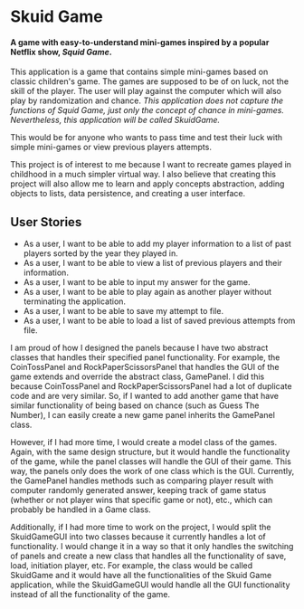 # Skuid Game

#### A game with easy-to-understand mini-games inspired by a popular Netflix show, *Squid Game*.

This application is a game that contains simple mini-games based on classic children's game.
The games are supposed to be of on luck, not the skill of the player. The user will play against the computer which will
also play by randomization and chance. *This application does not capture the functions of Squid Game, just only the 
concept of chance in mini-games. Nevertheless, this application will be called SkuidGame.*

This would be for anyone who wants to pass time and test their luck with simple mini-games or view previous 
players attempts.

This project is of interest to me because I want to recreate games played in childhood in a much simpler virtual way. I also
believe that creating this project will also allow me to learn and apply concepts
abstraction, adding objects to lists, data persistence, and creating a user interface.

## User Stories
- As a user, I want to be able to add my player information to a list of past players sorted
by the year they played in.
- As a user, I want to be able to view a list of previous players and their information.
- As a user, I want to be able to input my answer for the game.
- As a user, I want to be able to play again as another player without terminating the application.
- As a user, I want to be able to save my attempt to file.
- As a user, I want to be able to load a list of saved previous attempts from file.

I am proud of how I designed the panels because I have two abstract classes that handles their specified panel
functionality. For example, the CoinTossPanel and RockPaperScissorsPanel that handles the GUI of the game extends and override
the abstract class, GamePanel. I did this because CoinTossPanel and RockPaperScissorsPanel had a lot of duplicate code
and are very similar. So, if I wanted to add another game that have similar functionality of being based on chance 
(such as Guess The Number), I can easily create a new game panel inherits the GamePanel class.

However, if I had more time, I would create a model class of the games. Again, with the same design structure, but 
it would handle the functionality of the game, while the panel classes will handle the GUI of their game. This way,
the panels only does the work of one class which is the GUI. Currently, the GamePanel handles methods such as comparing
player result with computer randomly generated answer, keeping track of game status (whether or not player wins that 
specific game or not), etc., which can probably be handled in a Game class.

Additionally, if I had more time to work on the project, I would split the SkuidGameGUI into two classes because it 
currently handles a lot of functionality. I would change it in a way so that it only handles the switching of 
panels and create a new class that handles all the functionality of save, load, initiation player, etc. 
For example, the class would be called SkuidGame and it would have all the functionalities 
of the Skuid Game application, while the SkuidGameGUI would handle all the GUI functionality instead of all the 
functionality of the game. 


